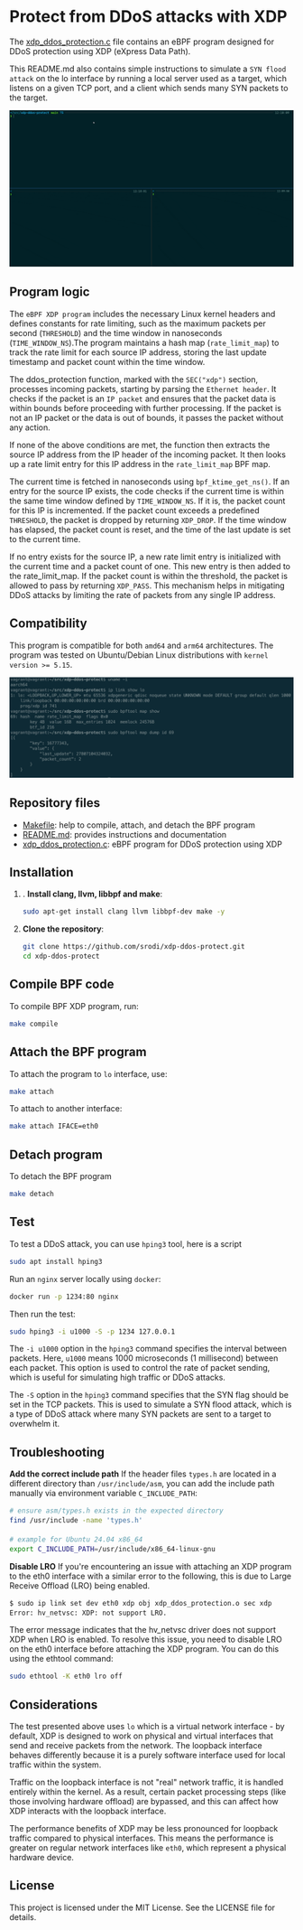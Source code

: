 # Protect from DDoS attacks with XDP 

The [xdp_ddos_protection.c](./xdp_ddos_protection.c) file contains an eBPF program designed for DDoS protection using XDP (eXpress Data Path).

This README.md also contains simple instructions to simulate a `SYN flood attack` on the lo interface by running a local server used as a target, which listens on a given TCP port, and a client which sends many SYN packets to the target.

![Demo](./static/demo.gif)

## Program logic

The `eBPF XDP program` includes the necessary Linux kernel headers and defines constants for rate limiting, such as the maximum packets per second (`THRESHOLD`) and the time window in nanoseconds (`TIME_WINDOW_NS`).The program maintains a hash map (`rate_limit_map`) to track the rate limit for each source IP address, storing the last update timestamp and packet count within the time window.

The ddos_protection function, marked with the `SEC("xdp")` section, processes incoming packets, starting by parsing the `Ethernet header`. It checks if the packet is an `IP packet` and ensures that the packet data is within bounds before proceeding with further processing. If the packet is not an IP packet or the data is out of bounds, it passes the packet without any action.

If none of the above conditions are met, the function then extracts the source IP address from the IP header of the incoming packet. It then looks up a rate limit entry for this IP address in the `rate_limit_map` BPF map.

The current time is fetched in nanoseconds using `bpf_ktime_get_ns()`. If an entry for the source IP exists, the code checks if the current time is within the same time window defined by `TIME_WINDOW_NS`. If it is, the packet count for this IP is incremented. If the packet count exceeds a predefined `THRESHOLD`, the packet is dropped by returning `XDP_DROP`. If the time window has elapsed, the packet count is reset, and the time of the last update is set to the current time.

If no entry exists for the source IP, a new rate limit entry is initialized with the current time and a packet count of one. This new entry is then added to the rate_limit_map. If the packet count is within the threshold, the packet is allowed to pass by returning `XDP_PASS`. This mechanism helps in mitigating DDoS attacks by limiting the rate of packets from any single IP address.

## Compatibility

This program is compatible for both `amd64` and `arm64` architectures. The program was tested on Ubuntu/Debian Linux distributions with `kernel version >= 5.15`.

![arm64](./static/arm64.png)

## Repository files

* [Makefile](./Makefile): help to compile, attach, and detach the BPF program
* [README.md](./README.md): provides instructions and documentation
* [xdp_ddos_protection.c](./xdp_ddos_protection.c): eBPF program for DDoS protection using XDP

## Installation

1. . **Install clang, llvm, libbpf and make**:
    ```sh
    sudo apt-get install clang llvm libbpf-dev make -y
    ```
2. **Clone the repository**:
    ```sh
    git clone https://github.com/srodi/xdp-ddos-protect.git
    cd xdp-ddos-protect
    ```

## Compile BPF code
To compile BPF XDP program, run:
```sh
make compile
```

## Attach the BPF program
To attach the program to `lo` interface, use:
```sh
make attach
```

To attach to another interface:
```sh
make attach IFACE=eth0
```

## Detach program
To detach the BPF program
```sh
make detach
```

## Test

To test a DDoS attack, you can use `hping3` tool, here is a script
```sh
sudo apt install hping3
```

Run an `nginx` server locally using `docker`:
```sh
docker run -p 1234:80 nginx
```
Then run the test:
```sh
sudo hping3 -i u1000 -S -p 1234 127.0.0.1
```

The `-i u1000` option in the `hping3` command specifies the interval between packets. Here, `u1000` means 1000 microseconds (1 millisecond) between each packet. This option is used to control the rate of packet sending, which is useful for simulating high traffic or DDoS attacks.

The `-S` option in the `hping3` command specifies that the SYN flag should be set in the TCP packets. This is used to simulate a SYN flood attack, which is a type of DDoS attack where many SYN packets are sent to a target to overwhelm it.

## Troubleshooting

**Add the correct include path**
If the header files `types.h` are located in a different directory than `/usr/include/asm`, you can add the include path manually via environment variable `C_INCLUDE_PATH`:

```sh
# ensure asm/types.h exists in the expected directory
find /usr/include -name 'types.h'

# example for Ubuntu 24.04 x86_64 
export C_INCLUDE_PATH=/usr/include/x86_64-linux-gnu
```

**Disable LRO**
If you're encountering an issue with attaching an XDP program to the eth0 interface with a similar error to the following, this is due to Large Receive Offload (LRO) being enabled.

```sh
$ sudo ip link set dev eth0 xdp obj xdp_ddos_protection.o sec xdp
Error: hv_netvsc: XDP: not support LRO.
```
The error message indicates that the hv_netvsc driver does not support XDP when LRO is enabled. To resolve this issue, you need to disable LRO on the eth0 interface before attaching the XDP program. You can do this using the ethtool command:

```sh
sudo ethtool -K eth0 lro off
```

## Considerations

The test presented above uses `lo` which is a virtual network interface - by default, XDP is designed to work on physical and virtual interfaces that send and receive packets from the network. The loopback interface behaves differently because it is a purely software interface used for local traffic within the system.

Traffic on the loopback interface is not "real" network traffic, it is handled entirely within the kernel. As a result, certain packet processing steps (like those involving hardware offload) are bypassed, and this can affect how XDP interacts with the loopback interface.

The performance benefits of XDP may be less pronounced for loopback traffic compared to physical interfaces. This means the performance is greater on regular network interfaces like `eth0`, which represent a physical hardware device. 

## License
This project is licensed under the MIT License. See the LICENSE file for details.